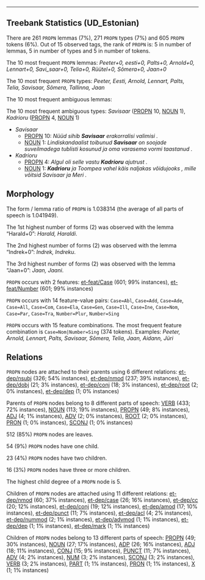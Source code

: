 

--------------------------------------------------------------------------------

## Treebank Statistics (UD_Estonian)

There are 261 `PROPN` lemmas (7%), 271 `PROPN` types (7%) and 605 `PROPN` tokens (6%).
Out of 15 observed tags, the rank of `PROPN` is: 5 in number of lemmas, 5 in number of types and 5 in number of tokens.

The 10 most frequent `PROPN` lemmas: <em>Peeter+0, eesti+0, Palts+0, Arnold+0, Lennart+0, Savi_saar+0, Telia+0, Rüütel+0, Sõmera+0, Jaan+0</em>

The 10 most frequent `PROPN` types:  <em>Peeter, Eesti, Arnold, Lennart, Palts, Telia, Savisaar, Sõmera, Tallinna, Jaan</em>

The 10 most frequent ambiguous lemmas: 

The 10 most frequent ambiguous types:  <em>Savisaar</em> ([PROPN]() 10, [NOUN]() 1), <em>Kadrioru</em> ([PROPN]() 4, [NOUN]() 1)


* <em>Savisaar</em>
  * [PROPN]() 10: <em>Nüüd sihib <b>Savisaar</b> erakorralisi valimisi .</em>
  * [NOUN]() 1: <em>Lindiskandaalist toibunud <b>Savisaar</b> on soojade suveilmadega tublisti kosunud ja oma varasema vormi taastanud .</em>
* <em>Kadrioru</em>
  * [PROPN]() 4: <em>Algul oli selle vastu <b>Kadrioru</b> ajutrust .</em>
  * [NOUN]() 1: <em><b>Kadrioru</b> ja Toompea vahel käis naljakas võidujooks , mille võitsid Savisaar ja Meri .</em>

## Morphology

The form / lemma ratio of `PROPN` is 1.038314 (the average of all parts of speech is 1.041949).

The 1st highest number of forms (2) was observed with the lemma “Harald+0”: <em>Harald, Haraldi</em>.

The 2nd highest number of forms (2) was observed with the lemma “Indrek+0”: <em>Indrek, Indreku</em>.

The 3rd highest number of forms (2) was observed with the lemma “Jaan+0”: <em>Jaan, Jaani</em>.

`PROPN` occurs with 2 features: [et-feat/Case]() (601; 99% instances), [et-feat/Number]() (601; 99% instances)

`PROPN` occurs with 14 feature-value pairs: `Case=Abl`, `Case=Add`, `Case=Ade`, `Case=All`, `Case=Com`, `Case=Ela`, `Case=Gen`, `Case=Ill`, `Case=Ine`, `Case=Nom`, `Case=Par`, `Case=Tra`, `Number=Plur`, `Number=Sing`

`PROPN` occurs with 15 feature combinations.
The most frequent feature combination is `Case=Nom|Number=Sing` (374 tokens).
Examples: <em>Peeter, Arnold, Lennart, Palts, Savisaar, Sõmera, Telia, Jaan, Aidann, Jüri</em>


## Relations

`PROPN` nodes are attached to their parents using 6 different relations: [et-dep/nsubj]() (326; 54% instances), [et-dep/nmod]() (237; 39% instances), [et-dep/dobj]() (21; 3% instances), [et-dep/conj]() (18; 3% instances), [et-dep/root]() (2; 0% instances), [et-dep/dep]() (1; 0% instances)

Parents of `PROPN` nodes belong to 8 different parts of speech: [VERB]() (433; 72% instances), [NOUN]() (113; 19% instances), [PROPN]() (49; 8% instances), [ADJ]() (4; 1% instances), [ADV]() (2; 0% instances), [ROOT]() (2; 0% instances), [PRON]() (1; 0% instances), [SCONJ]() (1; 0% instances)

512 (85%) `PROPN` nodes are leaves.

54 (9%) `PROPN` nodes have one child.

23 (4%) `PROPN` nodes have two children.

16 (3%) `PROPN` nodes have three or more children.

The highest child degree of a `PROPN` node is 5.

Children of `PROPN` nodes are attached using 11 different relations: [et-dep/nmod]() (60; 37% instances), [et-dep/case]() (26; 16% instances), [et-dep/cc]() (20; 12% instances), [et-dep/conj]() (19; 12% instances), [et-dep/amod]() (17; 10% instances), [et-dep/punct]() (11; 7% instances), [et-dep/acl]() (4; 2% instances), [et-dep/nummod]() (2; 1% instances), [et-dep/advmod]() (1; 1% instances), [et-dep/dep]() (1; 1% instances), [et-dep/mark]() (1; 1% instances)

Children of `PROPN` nodes belong to 13 different parts of speech: [PROPN]() (49; 30% instances), [NOUN]() (27; 17% instances), [ADP]() (26; 16% instances), [ADJ]() (18; 11% instances), [CONJ]() (15; 9% instances), [PUNCT]() (11; 7% instances), [ADV]() (4; 2% instances), [NUM]() (3; 2% instances), [SCONJ]() (3; 2% instances), [VERB]() (3; 2% instances), [PART]() (1; 1% instances), [PRON]() (1; 1% instances), [X]() (1; 1% instances)

